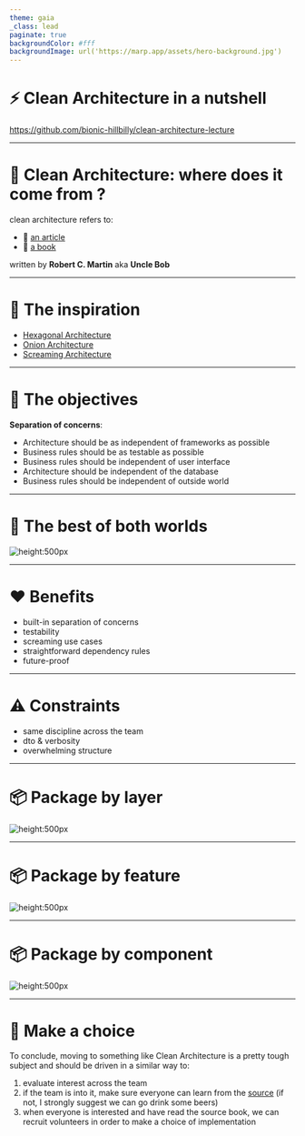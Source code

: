 ```yaml
---
theme: gaia
_class: lead
paginate: true
backgroundColor: #fff
backgroundImage: url('https://marp.app/assets/hero-background.jpg')
---
```


# ⚡ Clean Architecture in a nutshell

https://github.com/bionic-hillbilly/clean-architecture-lecture

---

# 📝 Clean Architecture: where does it come from ?

clean architecture refers to:

* 📝 [an article](https://blog.cleancoder.com/uncle-bob/2012/08/13/the-clean-architecture.html)
* 📖 [a book](https://www.amazon.fr/Clean-Architecture-Craftsmans-Software-Structure/dp/0134494164)

written by **Robert C. Martin** aka **Uncle Bob**

---

# 🧠 The inspiration

* [Hexagonal Architecture](https://en.wikipedia.org/wiki/Hexagonal_architecture_(software))
* [Onion Architecture](https://jeffreypalermo.com/2008/07/the-onion-architecture-part-1/)
* [Screaming Architecture](https://blog.cleancoder.com/uncle-bob/2011/09/30/Screaming-Architecture.html)

---

# 🎯 The objectives

**Separation of concerns**:

* Architecture should be as independent of frameworks as possible
* Business rules should be as testable as possible
* Business rules should be independent of user interface
* Architecture should be independent of the database
* Business rules should be independent of outside world

---

# 🎉 The best of both worlds

![height:500px](https://blog.cleancoder.com/uncle-bob/images/2012-08-13-the-clean-architecture/CleanArchitecture.jpg)

---

# ❤️ Benefits

* built-in separation of concerns
* testability
* screaming use cases
* straightforward dependency rules
* future-proof

---

# ⚠️ Constraints

* same discipline across the team
* dto & verbosity
* overwhelming structure

---

# 📦 Package by layer

![height:500px](../images/package-by-layer.png)

---

# 📦 Package by feature

![height:500px](../images/package-by-feature.png)

---

# 📦 Package by component

![height:500px](../images/package-by-component.png)

---

# 🚀 Make a choice

To conclude, moving to something like Clean Architecture is a pretty tough subject and should be driven in a similar way to:

1. evaluate interest across the team
1. if the team is into it, make sure everyone can learn from the [source](https://www.amazon.fr/Clean-Architecture-Craftsmans-Software-Structure/dp/0134494164) (if not, I strongly suggest we can go drink some beers)
1. when everyone is interested and have read the source book, we can recruit volunteers in order to make a choice of implementation
